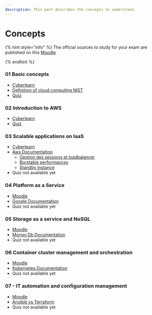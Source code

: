 ```yaml
---
description: This part describes the concepts to understand.
---
```


# Concepts

{% hint style="info" %}
The official sources to study for your exam are published on this [Moodle](https://cyberlearn.hes-so.ch/course/view.php?id=20706)


{% endhint %}

### 01 Basic concepts

* [Cyberlearn](https://cyberlearn.hes-so.ch/pluginfile.php/4232443/mod\_resource/content/7/CLD%20Lc01%20Basic%20concepts.pdf)
* [Definition of cloud computing NIST](https://nvlpubs.nist.gov/nistpubs/legacy/sp/nistspecialpublication800-145.pdf)
* [Quiz](https://forms.office.com/Pages/ResponsePage.aspx?id=JPdyo7LAoE6r-w64xvhOQJEkRsVIVXJJqNFbAYkuO95UMUZLTzVXNkNHVVlMUjlCSFRLRUozMURCQy4u)

### 02 Introduction to AWS

* [Cyberlearn](https://cyberlearn.hes-so.ch/pluginfile.php/4232445/mod\_resource/content/8/CLD%20Lc02%20Introduction%20to%20Amazon%20Web%20Services.pdf)
* [Quiz](https://forms.office.com/Pages/ResponsePage.aspx?id=JPdyo7LAoE6r-w64xvhOQJEkRsVIVXJJqNFbAYkuO95UMDJJVjBPRDhLSERBUUlZSVBLQVk2QlZZVi4u)

### 03 Scalable applications on IaaS

* [Cyberlearn](https://cyberlearn.hes-so.ch/pluginfile.php/4232447/mod\_resource/content/9/CLD%20Lc03%20Scalable%20apps%20on%20IaaS.pdf)
* [Aws Documentation](https://docs.aws.amazon.com/autoscaling/ec2/userguide/what-is-amazon-ec2-auto-scaling.html)
  * [Gestion des sessions et loadbalancer](https://docs.aws.amazon.com/fr\_fr/elasticloadbalancing/latest/classic/elb-sticky-sessions.html)
  * [Burstable performances](https://docs.aws.amazon.com/AWSEC2/latest/UserGuide/burstable-performance-instances.html)
  * [Standby instance](https://docs.aws.amazon.com/autoscaling/ec2/userguide/as-enter-exit-standby.html)
* Quiz not available yet

### 04 Platform as a Service

* [Moodle](https://cyberlearn.hes-so.ch/mod/resource/view.php?id=1684918)
* [Google Documentation](https://cloud.google.com/appengine)
* Quiz  not available yet

### 05 Storage as a service and NoSQL

* [Moodle](https://cyberlearn.hes-so.ch/pluginfile.php/3796944/mod\_resource/content/6/CLD%20Lc05%20Storage%20as%20a%20service%20and%20NoSQL.pdf)
* [Mongo Db Documentation](https://www.mongodb.com/databases/what-is-an-object-oriented-database)
* Quiz not available yet

### 06 Container cluster management and orchestration

* [Moodle](https://cyberlearn.hes-so.ch/pluginfile.php/3796954/mod\_resource/content/4/CLD%20Lc06%20Container%20cluster%20mgmt%20and%20orchestration.pdf)
* [Kubernetes Documentation](https://kubernetes.io/fr/docs/home/)
* Quiz not available yet

### 07 - IT automation and configuration management

* [Moodle](https://cyberlearn.hes-so.ch/pluginfile.php/3796956/mod\_resource/content/4/CLD%20Lc07%20IT%20automation%20and%20configuration%20management.pdf)
* [Ansible vs Terraform](https://spacelift.io/blog/ansible-vs-terraform)
* Quiz not available yet
